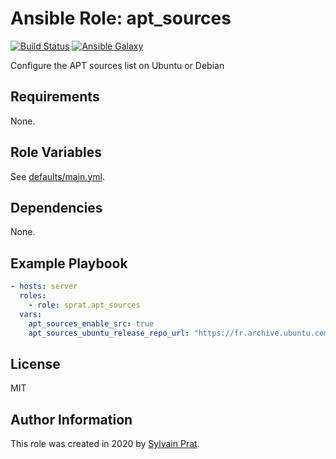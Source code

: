Ansible Role: apt_sources
=========================

[![Build Status][build_badge]][build_link]
[![Ansible Galaxy][galaxy_badge]][galaxy_link]

Configure the APT sources list on Ubuntu or Debian

Requirements
------------

None.

Role Variables
--------------

See [defaults/main.yml](defaults/main.yml).

Dependencies
------------

None.

Example Playbook
----------------

```yaml
- hosts: server
  roles:
    - role: sprat.apt_sources
  vars:
    apt_sources_enable_src: true
    apt_sources_ubuntu_release_repo_url: "https://fr.archive.ubuntu.com/ubuntu"
```

License
-------

MIT

Author Information
------------------

This role was created in 2020 by [Sylvain Prat](https://github.com/sprat).


[build_badge]:  https://img.shields.io/github/workflow/status/sprat/ansible-role-apt-sources/CI
[build_link]:   https://github.com/sprat/ansible-role-apt-sources/actions?query=workflow:CI
[galaxy_badge]: https://img.shields.io/ansible/role/47754
[galaxy_link]:  https://galaxy.ansible.com/sprat/apt_sources
